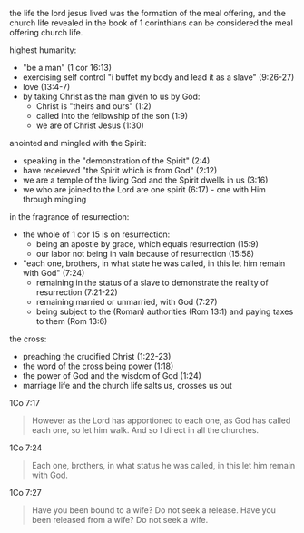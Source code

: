 the life the lord jesus lived was the formation of the meal offering, and the church
life revealed in the book of 1 corinthians can be considered the meal offering church
life.

highest humanity:
- "be a man" (1 cor 16:13)
- exercising self control "i buffet my body and lead it as a slave" (9:26-27)
- love (13:4-7)
- by taking Christ as the man given to us by God:
  - Christ is "theirs and ours" (1:2)
  - called into the fellowship of the son (1:9)
  - we are of Christ Jesus (1:30)

anointed and mingled with the Spirit:
- speaking in the "demonstration of the Spirit" (2:4)
- have receieved "the Spirit which is from God" (2:12)
- we are a temple of the living God and the Spirit dwells in us (3:16)
- we who are joined to the Lord are one spirit (6:17) - one with Him through mingling

in the fragrance of resurrection:
- the whole of 1 cor 15 is on resurrection:
  - being an apostle by grace, which equals resurrection (15:9)
  - our labor not being in vain because of resurrection (15:58)
- "each one, brothers, in what state he was called, in this let him remain with God" (7:24)
  - remaining in the status of a slave to demonstrate the reality of resurrection (7:21-22)
  - remaining married or unmarried, with God (7:27)
  - being subject to the (Roman) authorities (Rom 13:1) and paying taxes to them (Rom 13:6)

the cross:
- preaching the crucified Christ (1:22-23)
- the word of the cross being power (1:18)
- the power of God and the wisdom of God (1:24)
- marriage life and the church life salts us, crosses us out


1Co 7:17
> However as the Lord has apportioned to each one, as God has called each one, so let him walk. And so I direct in all the churches.

1Co 7:24
> Each one, brothers, in what status he was called, in this let him remain with God.

1Co 7:27
> Have you been bound to a wife? Do not seek a release. Have you been released from a wife? Do not seek a wife.
